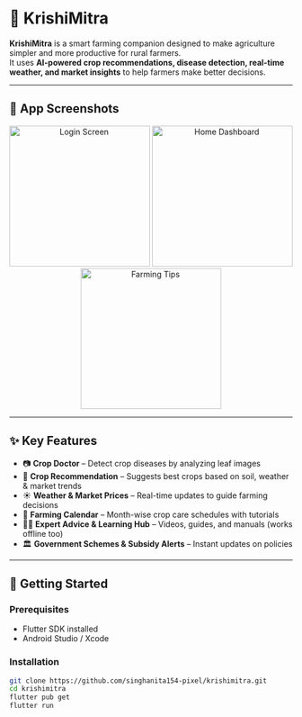 # 🌾 KrishiMitra

**KrishiMitra** is a smart farming companion designed to make agriculture simpler and more productive for rural farmers.  
It uses **AI-powered crop recommendations, disease detection, real-time weather, and market insights** to help farmers make better decisions.  

---

## 📱 App Screenshots

<p align="center">
  <img src="assets/screenshots/screen1.png" alt="Login Screen" width="250"/>
  <img src="assets/screenshots/screen2.png" alt="Home Dashboard" width="250"/>
  <img src="assets/screenshots/screen3.png" alt="Farming Tips" width="250"/>
</p>

---

## ✨ Key Features

- 📷 **Crop Doctor** – Detect crop diseases by analyzing leaf images  
- 🌱 **Crop Recommendation** – Suggests best crops based on soil, weather & market trends  
- ☀️ **Weather & Market Prices** – Real-time updates to guide farming decisions  
- 📅 **Farming Calendar** – Month-wise crop care schedules with tutorials  
- 🧑‍🌾 **Expert Advice & Learning Hub** – Videos, guides, and manuals (works offline too)  
- 🏛️ **Government Schemes & Subsidy Alerts** – Instant updates on policies  

---

## 🚀 Getting Started

### Prerequisites
- Flutter SDK installed  
- Android Studio / Xcode  

### Installation

```bash
git clone https://github.com/singhanita154-pixel/krishimitra.git
cd krishimitra
flutter pub get
flutter run
